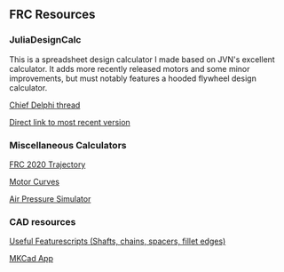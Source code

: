 ## FRC Resources

### JuliaDesignCalc
This is a spreadsheet design calculator I made based on JVN's excellent calculator. 
It adds more recently released motors and some minor improvements, but must notably features a hooded flywheel design calculator.

[Chief Delphi thread](https://www.chiefdelphi.com/t/flywheel-calculator/372836)

[Direct link to most recent version](https://www.chiefdelphi.com/uploads/short-url/uJyrWsJqE8OVqbvMLMnSgJ8QUdP.xlsx)

### Miscellaneous Calculators
[FRC 2020 Trajectory](https://www.desmos.com/calculator/wsagsr7klb)

[Motor Curves](https://www.desmos.com/calculator/jf9cfht2tz)

[Air Pressure Simulator](https://docs.google.com/spreadsheets/d/1zeFvi1sIOl6maEhCtd8mJPGkS3EeedGEuvGksZKvd5Q/edit?usp=sharing)

### CAD resources
[Useful Featurescripts (Shafts, chains, spacers, fillet edges)](https://cad.onshape.com/documents/95c00401c440b44ad8799ef5/w/1f1ebce01a3b8eb6fa102975/e/d98893cfa1b6e4bd9d17ebdc)

[MKCad App](https://appstore.onshape.com/apps/Manufacturers%20Models/2ZT7X5D646R3LM3ZND7LGBTYRVM4SVH6CDDGM6I=/description)
